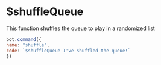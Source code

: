 # $shuffleQueue

This function shuffles the queue to play in a randomized list

```javascript
bot.command({
name: "shuffle",
code: `$shuffleQueue I've shuffled the queue!`
})
```

